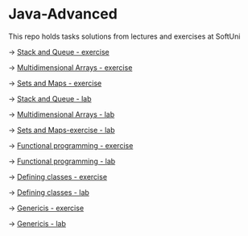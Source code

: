 # Java-Advanced
This repo holds tasks solutions from lectures and exercises at SoftUni

->  [Stack and Queue - exercise](Exercise01_StacksAndQueues)

->  [Multidimensional Arrays - exercise](Exercise02_MultidimensionalArrays)

->  [Sets and Maps - exercise](Exercise03_SetsAndMaps)

->  [Stack and Queue - lab](Lab01_StacksAndQueues)

->  [Multidimensional Arrays - lab](Lab02_MultidimensionalArrays)

->  [Sets and Maps-exercise - lab](Lab03_SetsAndMaps)

->  [Functional programming - exercise](Exercise05_FunctionalProgramming)

->  [Functional programming - lab](Lab05_FunctionalProgramming)

->  [Defining classes - exercise](Exercise06_DefiningClasses)

->  [Defining classes - lab](Lab06_DefiningClasses)

->  [Genericis - exercise](Exercise07_Generics)

->  [Genericis - lab](Lab07_Generics)
